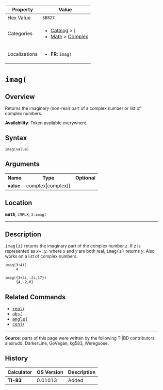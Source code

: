 | Property      | Value |
|---------------|-------|
| Hex Value     | `$BB27`|
| Categories    | <ul><li>[Catalog](<../categories/Catalog.md>) > [I](<../categories/Catalog.md#I>)</li><li>[Math](<../categories/Math.md>) > [Complex](<../categories/Math.md#Complex>)</li></ul> |
| Localizations | <ul><li><b>FR</b>: `imag(`</li></ul> |

# `imag(`

## Overview
Returns the imaginary (non-real) part of a complex number or list of complex numbers.


<b>Availability</b>: Token available everywhere.

## Syntax
`imag(value)`

## Arguments
<table>
<tr><th>Name</th><th>Type</th><th>Optional</th></tr>

<tr><td><b>value</b></td><td>complex|complex[]</td><td></td></tr>

</table>

## Location
<tt><kbd><b>math</b></kbd></tt>, `CMPLX`, `3:imag(`
<hr>

## Description

<tt>imag(z)</tt> returns the imaginary part of the complex number _z_. If _z_ is represented as _x_+i_y_ where _x_ and _y_ are both real, <tt>imag(z)</tt> returns _y_. Also works on a list of complex numbers.

```ti-basic
imag(3+4i)
     4

imag({3+4i,-2i,17})
     {4,-2,0}
```

## Related Commands

*   <tt><a href="real(.md">real(</a></tt>
*   <tt><a href="abs(.md">abs(</a></tt>
*   <tt><a href="angle(.md">angle(</a></tt>
*   <tt><a href="conj(.md">conj(</a></tt>

* * *

**Source**: parts of this page were written by the following TI|BD contributors: alexrudd, DarkerLine, GoVegan, kg583, Weregoose.

## History
| Calculator | OS Version | Description |
|------------|------------|-------------|
| <b>TI-83</b> | 0.01013 | Added |


